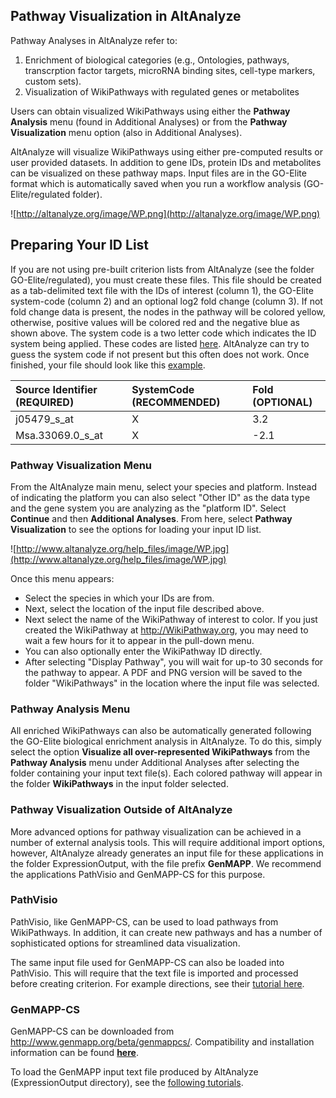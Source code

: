 ## Pathway Visualization in AltAnalyze ##

Pathway Analyses in AltAnalyze refer to:
  1. Enrichment of biological categories (e.g., Ontologies, pathways, transcrption factor targets, microRNA binding sites, cell-type markers, custom sets).
  1. Visualization of WikiPathways with regulated genes or metabolites

Users can obtain visualized WikiPathways using either the **Pathway Analysis** menu (found in Additional Analyses) or from the **Pathway Visualization** menu option (also in Additional Analyses).

AltAnalyze will visualize WikiPathways using either pre-computed results or user provided datasets. In addition to gene IDs, protein IDs and metabolites can be visualized on these pathway maps. Input files are in the GO-Elite format which is automatically saved when you run a workflow analysis (GO-Elite/regulated folder).

![http://altanalyze.org/image/WP.png](http://altanalyze.org/image/WP.png)

## Preparing Your ID List ##

If you are not using pre-built criterion lists from AltAnalyze (see the folder GO-Elite/regulated), you must create these files. This file should be created as a tab-delimited text file with the IDs of interest (column 1), the GO-Elite system-code (column 2) and an optional log2 fold change (column 3). If not fold change data is present, the nodes in the pathway will be colored yellow, otherwise, positive values will be colored red and the negative blue as shown above. The system code is a two letter code which indicates the ID system being applied. These codes are listed [here](http://www.genmapp.org/go_elite/help.htm#systemcodes). AltAnalyze can try to guess the system code if not present but this often does not work. Once finished, your file should look like this [example](http://www.altanalyze.org/help_files/image/GE.CP_vs_wt-fold2.0_rawp0.05.txt).

| Source Identifier (REQUIRED) | SystemCode (RECOMMENDED) | Fold (OPTIONAL) |
|:-----------------------------|:-------------------------|:----------------|
| j05479\_s\_at                | X                        | 3.2             |
| Msa.33069.0\_s\_at           | X                        | -2.1            |

### Pathway Visualization Menu ###

From the AltAnalyze main menu, select your species and platform. Instead of indicating the platform you can also select "Other ID" as the data type and the gene system you are analyzing as the "platform ID". Select **Continue** and then **Additional Analyses**. From here, select **Pathway Visualization** to see the options for loading your input ID list.

![http://www.altanalyze.org/help_files/image/WP.jpg](http://www.altanalyze.org/help_files/image/WP.jpg)

Once this menu appears:
  * Select the species in which your IDs are from.
  * Next, select the location of the input file described above.
  * Next select the name of the WikiPathway of interest to color. If you just created the WikiPathway at http://WikiPathway.org, you may need to wait a few hours for it to appear in the pull-down menu.
  * You can also optionally enter the WikiPathway ID directly.
  * After selecting "Display Pathway", you will wait for up-to 30 seconds for the pathway to appear. A PDF and PNG version will be saved to the folder "WikiPathways" in the location where the input file was selected.

### Pathway Analysis Menu ###

All enriched WikiPathways can also be automatically generated following the GO-Elite biological enrichment analysis in AltAnalyze. To do this, simply select the option **Visualize all over-represented WikiPathways** from the **Pathway Analysis** menu under Additional Analyses after selecting the folder containing your input text file(s). Each colored pathway will appear in the folder **WikiPathways** in the input folder selected.

### Pathway Visualization Outside of AltAnalyze ###

More advanced options for pathway visualization can be achieved in a number of external analysis tools. This will require additional import options, however, AltAnalyze already generates an input file for these applications in the folder ExpressionOutput, with the file prefix **GenMAPP**. We recommend the applications PathVisio and GenMAPP-CS for this purpose.

### PathVisio ###

PathVisio, like GenMAPP-CS, can be used to load pathways from WikiPathways. In addition, it can create new pathways and has a number of sophisticated options for streamlined data visualization.

The same input file used for GenMAPP-CS can also be loaded into PathVisio. This will require that the text file is imported and processed before creating criterion. For example directions, see their [tutorial here](http://www.pathvisio.org/wiki/PathVisioTutorials).

### GenMAPP-CS ###

GenMAPP-CS can be downloaded from http://www.genmapp.org/beta/genmappcs/. Compatibility and installation information can be found **[here](http://code.google.com/p/go-elite/wiki/Installation)**.

To load the GenMAPP input text file produced by AltAnalyze (ExpressionOutput directory), see the [following tutorials](http://opentutorials.cgl.ucsf.edu/index.php/Portal:GenMAPP-CS).